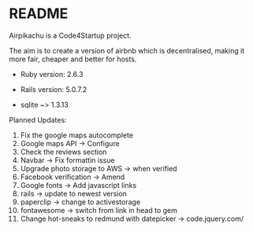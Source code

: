 # README

Airpikachu is a Code4Startup project.

The aim is to create a version of airbnb which is decentralised, making it more fair, cheaper and better for hosts.

* Ruby version: 2.6.3

* Rails version: 5.0.7.2

* sqlite ~> 1.3.13

Planned Updates:
1. Fix the google maps autocomplete
2. Google maps API -> Configure
3. Check the reviews section
4. Navbar -> Fix formattin issue
5. Upgrade photo storage to AWS -> when verified
6. Facebook verification -> Amend
8. Google fonts -> Add javascript links
9. rails -> update to newest version
10. paperclip -> change to activestorage
11. fontawesome -> switch from link in head to gem
12. Change hot-sneaks to redmund with datepicker -> code.jquery.com/
